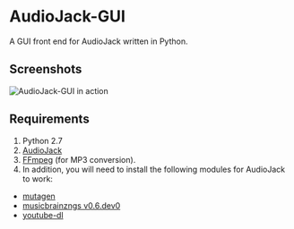 # AudioJack-GUI
A GUI front end for AudioJack written in Python.

## Screenshots
![AudioJack-GUI in action](https://raw.githubusercontent.com/Blue9/AudioJack-GUI/master/screenshots/Screenshot.png)

## Requirements
1. Python 2.7
2. [AudioJack](https://github.com/Blue9/AudioJack)
2. [FFmpeg](https://www.ffmpeg.org/) (for MP3 conversion).  
3. In addition, you will need to install the following modules for AudioJack to work:
 - [mutagen](https://bitbucket.org/lazka/mutagen)
 - [musicbrainzngs v0.6.dev0](https://github.com/alastair/python-musicbrainzngs)
 - [youtube-dl](https://github.com/rg3/youtube-dl)
